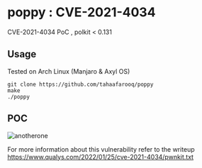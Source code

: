 # poppy : CVE-2021-4034
CVE-2021-4034 PoC , polkit &lt; 0.131
## Usage
Tested on Arch Linux (Manjaro & Axyl OS)
```bash=
git clone https://github.com/tahaafarooq/poppy
make
./poppy
```
## POC
![anotherone](https://user-images.githubusercontent.com/49201347/151382446-242aa1f9-4eb9-40cf-98fb-a74aef95b668.png)

For more information about this vulnerability refer to the writeup https://www.qualys.com/2022/01/25/cve-2021-4034/pwnkit.txt
